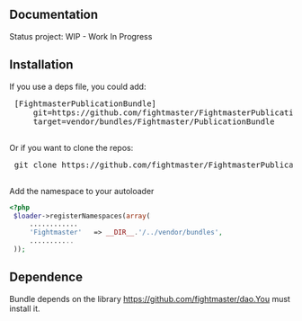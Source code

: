 Documentation
-----------------

Status project: WIP - Work In Progress

Installation
-----------------

If you use a deps file, you could add:

 <pre>
 [FightmasterPublicationBundle]
     git=https://github.com/fightmaster/FightmasterPublicationBundle.git
     target=vendor/bundles/Fightmaster/PublicationBundle
 </pre>

Or if you want to clone the repos:

 <pre>
 git clone https://github.com/fightmaster/FightmasterPublicationBundle.git vendor/bundles/Fightmaster/PublicationBundle
 </pre>

Add the namespace to your autoloader

```php
<?php
 $loader->registerNamespaces(array(
     ............
     'Fightmaster'   => __DIR__.'/../vendor/bundles',
     ...........
 ));

```

Dependence
-----------------

Bundle depends on the library https://github.com/fightmaster/dao.You must install it.

